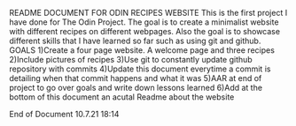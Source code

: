 README DOCUMENT FOR ODIN RECIPES WEBSITE
This is the first project I have done for The Odin Project. The goal is to create a minimalist website with different recipes on different webpages. Also the goal is to showcase different skills
that I have learned so far such as using git and github.
GOALS
1)Create a four page website. A welcome page and three recipes
2)Include pictures of recipes
3)Use git to constantly update github repository with commits
4)Update this document everytime a commit is detailing when that commit happens and what it was
5)AAR at end of project to go over goals and write down lessons learned
6)Add at the bottom of this document an acutal Readme about the website

End of Document 10.7.21 18:14
